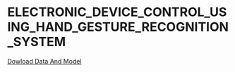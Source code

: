 # ELECTRONIC_DEVICE_CONTROL_USING_HAND_GESTURE_RECOGNITION_SYSTEM
[Dowload Data And Model]([url](https://drive.google.com/drive/folders/1VX32-hcBmP-hFaE6BTIM4AUWS-u4COdd?usp=sharing)https://drive.google.com/drive/folders/1VX32-hcBmP-hFaE6BTIM4AUWS-u4COdd?usp=sharing)
